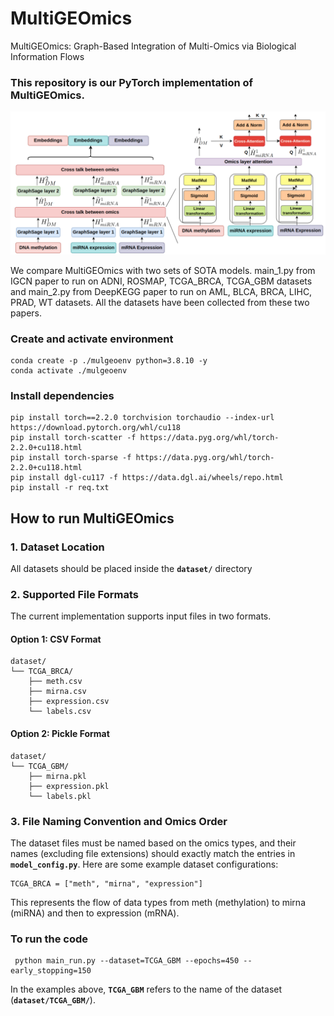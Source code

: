 # MultiGEOmics
MultiGEOmics: Graph-Based Integration of Multi-Omics via Biological
Information Flows

### This repository is our PyTorch implementation of MultiGEOmics.

<p align="center">
  <img 
    src="image/Architecture.png" 
    alt="MultiGEOmics architecture" 
    width="800" 
  >
</p>

We compare MultiGEOmics with two sets of SOTA models. main_1.py from IGCN paper to run on ADNI, ROSMAP, TCGA_BRCA, TCGA_GBM datasets and main_2.py from DeepKEGG paper to run on AML, BLCA, BRCA, LIHC, PRAD, WT datasets. All the datasets have been collected from these two papers. 


### Create and activate environment
```shell script
conda create -p ./mulgeoenv python=3.8.10 -y
conda activate ./mulgeoenv
```



### Install dependencies 
```shell script
pip install torch==2.2.0 torchvision torchaudio --index-url https://download.pytorch.org/whl/cu118
pip install torch-scatter -f https://data.pyg.org/whl/torch-2.2.0+cu118.html
pip install torch-sparse -f https://data.pyg.org/whl/torch-2.2.0+cu118.html
pip install dgl-cu117 -f https://data.dgl.ai/wheels/repo.html
pip install -r req.txt
```


## How to run MultiGEOmics
### 1. Dataset Location
All datasets should be placed inside the **`dataset/`** directory
### 2. Supported File Formats
The current implementation supports input files in two formats.

#### Option 1: CSV Format

```text
dataset/
└── TCGA_BRCA/
    ├── meth.csv
    ├── mirna.csv
    ├── expression.csv
    └── labels.csv
```
#### Option 2: Pickle Format 

```text
dataset/
└── TCGA_GBM/
    ├── mirna.pkl
    ├── expression.pkl
    └── labels.pkl
```
### 3. File Naming Convention and Omics Order
The dataset files must be named based on the omics types, and their names (excluding file extensions) should exactly match the entries in **`model_config.py`**.  Here are some example dataset configurations:
```text
TCGA_BRCA = ["meth", "mirna", "expression"]
```
This represents the flow of data types from meth (methylation) to mirna (miRNA) and then to expression (mRNA).

### To run the code
```shell script
 python main_run.py --dataset=TCGA_GBM --epochs=450 --early_stopping=150
```
In the examples above, **`TCGA_GBM`** refers to the name of the dataset (**`dataset/TCGA_GBM/`**).


